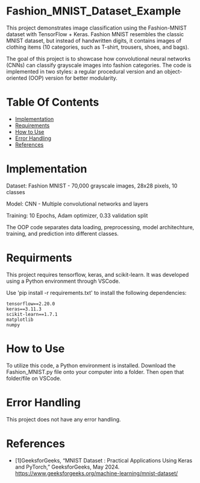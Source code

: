 # Fashion_MNIST_Dataset_Example
This project demonstrates image classification using the Fashion-MNIST dataset with TensorFlow + Keras. Fashion MNIST resembles the classic MNIST dataset, but instead of handwritten digits, it contains images of clothing items (10 categories, such as T-shirt, trousers, shoes, and bags).

The goal of this project is to showcase how convolutional neural networks (CNNs) can classify grayscale images into fashion categories. The code is implemented in two styles: a regular procedural version and an object-oriented (OOP) version for better modularity.

# Table Of Contents
- [Implementation](#implementation)
- [Requirements](#requirments)
- [How to Use](#how-to-use)
- [Error Handling](#error-handling)
- [References](#references)

# Implementation
Dataset: Fashion MNIST - 70,000 grayscale images, 28x28 pixels, 10 classes

Model: CNN - Multiple convolutional networks and layers

Training: 10 Epochs, Adam optimizer, 0.33 validation split

The OOP code separates data loading, preprocessing, model architechture, training, and prediction into different classes. 

# Requirments 
This project requires tensorflow, keras, and scikit-learn. It was developed using a Python environment through VSCode.

Use 'pip install -r requirements.txt' to install the following dependencies:

```
tensorflow==2.20.0
keras==3.11.3
scikit-learn==1.7.1
matplotlib
numpy
```
# How to Use
To utilize this code, a Python environment is installed. Download the Fashion_MNIST.py file onto your computer into a folder. Then open that folder/file on VSCode.

# Error Handling 
This project does not have any error handling. 

# References 
- [1]GeeksforGeeks, “MNIST Dataset : Practical Applications Using Keras and PyTorch,” GeeksforGeeks, May 2024. https://www.geeksforgeeks.org/machine-learning/mnist-dataset/
‌
